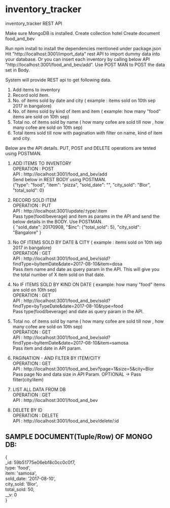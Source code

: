 # inventory_tracker
inventory_tracker REST API

Make sure MongoDB is installed.
Create collection hotel
Create document food_and_bev

Run npm install to install the dependencies mentioned under package.json
Hit "http://localhost:3001/import_data" rest API to import dummy data into your database. Or you can insert each inventory by calling below API
"http://localhost:3001/food_and_bev/add". Use POST MAN to POST the data set in Body.

System will provide REST api to get following data.
1. Add items to inventory
2. Record sold item.
3. No. of items sold by date and city ( example : items sold on 10th sep 2017 in bangalore)
4. No. of items sold by kind of item and item ( example: how many "food" items are sold on 10th sep)
5. Total no. of items sold by name ( how many cofee are sold till now , how many cofee are sold on 10th sep)
6. Total items sold till now with pagination with filter on name, kind of item and city.


Below are the API details. PUT, POST and DELETE operations are tested using POSTMAN.

1) ADD ITEMS TO INVENTORY                                                                                               
OPERATION : POST                                                                                                    
API       : http://localhost:3001/food_and_bev/add                                                                              
Send below in REST BODY using POSTMAN.                                                                                
{"type": "food", "item": "pizza", "sold_date": "", "city_sold": "Blor", "total_sold": 0}                                    

2) RECORD SOLD ITEM                                                                                                           
OPERATION : PUT                                                                                                       
API       : http://localhost:3001/update/:type/:item                                                                      
Pass type(food/beverage) and item as params in the API and send the below details in the BODY. Use POSTMAN.                       
{ "sold_date": 20170908, "$inc": {"total_sold": 5}, "city_sold": "Bangalore" }                                        

3) No OF ITEMS SOLD BY DATE & CITY ( example : items sold on 10th sep 2017 in bangalore)                                
OPERATION : GET                                                                                       
API       : http://localhost:3001/food_and_bev/sold?findType=byItemDate&date=2017-08-10&item=dosa                           
Pass item name and date as query param in the API. This will give you the total number of X item sold on that date.         

4) No IF ITEMS SOLD BY KIND ON DATE ( example: how many "food" items are sold on 10th sep)                            
OPERATION : GET                                                                                                 
API       : http://localhost:3001/food_and_bev/sold?findType=byTypeDate&date=2017-08-10&type=food                               
Pass type(food/beverage) and date as query param in the API.                                                                

5) Total no. of items sold by name ( how many cofee are sold till now , how many cofee are sold on 10th sep)                    
OPERATION : GET                                                                                                   
API       : http://localhost:3001/food_and_bev/sold?findType=byItemDate&date=2017-08-10&item=samosa                           
Pass item and date in API param.                                                                                        

6) PAGINATION - AND FILTER BY ITEM/CITY                                                                                     
OPERATION : GET                                                                                                         
API       : http://localhost:3001/food_and_bev?page=1&size=5&city=Blor                                                      
Pass page No and data size in API Param. OPTIONAL -> Pass filter(city/item)                                                   

7) LIST ALL DATA FROM DB                                                                                                      
OPERATION : GET                                                                                                               
API       : http://localhost:3001/food_and_bev                                                                                  

8) DELETE BY ID                                                                                                                 
OPERATION : DELETE                                                                                                        
API       : http://localhost:3001/food_and_bev/delete/:id                                                                       

SAMPLE DOCUMENT(Tuple/Row) OF MONGO DB:
---------------------------
{                                                                                                                                 
   _id: 59b51775e06ebf8c0cc0c0f7,                                                                                                   
  type: 'food',                                                                                                                     
  item: 'samosa',                                                                                                                     
  sold_date: '2017-08-10',                                                                                                          
  city_sold: 'Blor',                                                                                                                  
  total_sold: 50,                                                                                                                     
  __v: 0                                                                                                                                  
}
